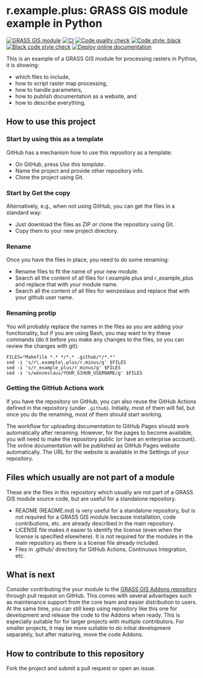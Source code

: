# r.example.plus: GRASS GIS module example in Python

[![GRASS GIS module](https://img.shields.io/badge/GRASS%20GIS-module-%23009000)](https://grass.osgeo.org/)
[![CI](https://github.com/wenzeslaus/r.example.plus/workflows/CI/badge.svg)](https://github.com/wenzeslaus/r.example.plus/actions?query=workflow%3A%22CI%22)
[![Code quality check](https://github.com/wenzeslaus/r.example.plus/workflows/Code%20quality%20check/badge.svg)](https://github.com/wenzeslaus/r.example.plus/actions?query=workflow%3A%22Code%20quality%20check%22)
[![Code style: black](https://img.shields.io/badge/code%20style-black-000000.svg)](https://github.com/psf/black)
[![Black code style check](https://github.com/wenzeslaus/r.example.plus/workflows/Black%20code%20style%20check/badge.svg)](https://github.com/wenzeslaus/r.example.plus/actions?query=workflow%3A%22Black%20code%20style%20check%22)
[![Deploy online documentation](https://github.com/wenzeslaus/r.example.plus/workflows/Deploy%20online%20documentation/badge.svg)](https://github.com/wenzeslaus/r.example.plus/actions?query=workflow%3A%22Deploy%20online%20documentation%22)

This is an example of a GRASS GIS module for processing rasters in Python,
it is showing:
* which files to include,
* how to script raster map processing,
* how to handle parameters,
* how to publish documentation as a website, and
* how to describe everything.

## How to use this project

### Start by using this as a template

GitHub has a mechanism how to use this repository as a template:

* On GitHub, press *Use this template*.
* Name the project and provide other repository info.
* Clone the project using Git.

### Start by Get the copy

Alternatively, e.g., when not using GitHub, you can get the files in
a standard way:

* Just download the files as ZIP or clone the repository using Git.
* Copy them to your new project directory.

### Rename

Once you have the files in place, you need to do some renaming:

* Rename files to fit the name of your new module.
* Search all the content of all files for r.example.plus and
  r_example_plus and replace that with your module name.
* Search all the content of all files for wenzeslaus and
  replace that with your github user name.

### Renaming protip

You will probably replace the names in the files as you are adding your
functionality, but if you are using Bash, you may want to try these
commands (do it before you make any changes to the files, so you can
review the changes with git):

```
FILES="Makefile *.* */*.* .github/*/*.*"
sed -i 's/r\.example\.plus/r.minus/g' $FILES
sed -i 's/r_example_plus/r_minus/g' $FILES
sed -i 's/wenzeslaus/YOUR_GIHUB_USERNAME/g' $FILES
```

### Getting the GitHub Actions work

If you have the repository on GitHub, you can also reuse the GitHub
Actions defined in the repository (under `.github`). Initially, most of
them will fail, but once you do the renaming, most of them should start
working.

The workflow for uploading documentation to GitHub Pages should work automatically
after renaming. However, for the pages to become available, you will need to make the
repository public (or have an enterprise account). 
The online documentation will be published as GitHub Pages website automatically.
The URL for the website is available in the Settings of your repository.

## Files which usually are not part of a module

These are the files in this repository which usually are not part of
a GRASS GIS module source code, but are useful for a standalone repository.

* README (README.md) is very useful for a standalone repository,
  but is not required for a GRASS GIS module because installation,
  code contributions, etc. are already described in the main repository.
* LICENSE file makes it easier to identify the license (even when the
  license is specified elsewhere). It is not required for the modules
  in the main repository as there is a license file already included.
* Files in .github/ directory for GitHub Actions, Continuous Integration, etc.

## What is next

Consider contributing the your module to the
[GRASS GIS Addons repository](https://grass.osgeo.org/development/code-submission/)
through pull request on GitHub.
This comes with several advantages such as maintenance support
from the core team and easier distribution to users.
At the same time, you can still keep using
repository like this one for development and release the
code to the Addons when ready. This is especially suitable for
for larger projects with multiple contributors.
For smaller projects, it may be more suitable to do initial
development separately, but after maturing, move the code Addons.

## How to contribute to this repository

Fork the project and submit a pull request or open an issue.
